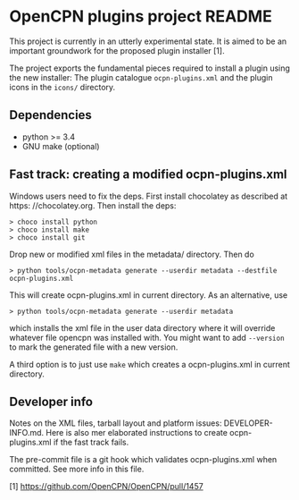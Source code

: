 OpenCPN plugins project README
===============================

This project is currently in an utterly experimental state. It is
aimed to be an important groundwork for the proposed plugin installer [1].

The project exports the fundamental pieces required to install a plugin using
the new installer: The plugin catalogue `ocpn-plugins.xml` and the plugin
icons in the `icons/` directory.

Dependencies
------------

  - python >= 3.4
  - GNU make (optional)


Fast track: creating a modified ocpn-plugins.xml
------------------------------------------------

Windows users need to fix the deps. First install chocolatey as described
at https: //chocolatey.org. Then install the deps:

    > choco install python
    > choco install make
    > choco install git

Drop new or modified xml files in the metadata/ directory. Then do

    > python tools/ocpn-metadata generate --userdir metadata --destfile ocpn-plugins.xml

This will create ocpn-plugins.xml in current directory. As an alternative, use

    > python tools/ocpn-metadata generate --userdir metadata

which installs the xml file in the user data directory where it will override 
whatever file opencpn was installed with. You might want to add
```--version``` to mark the generated file with a new version.

A third option is to just use `make` which creates a ocpn-plugins.xml in 
current directory.


Developer info
--------------

Notes on the XML files, tarball layout and platform issues: DEVELOPER-INFO.md.
Here is also mer elaborated instructions to create ocpn-plugins.xml if the
fast track fails.

The pre-commit file is a git hook which validates ocpn-plugins.xml when
committed. See more info in this file.


[1] https://github.com/OpenCPN/OpenCPN/pull/1457
